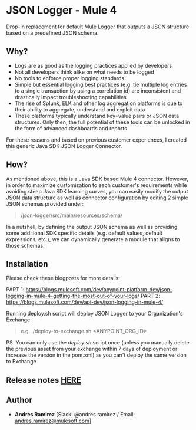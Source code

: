 # JSON Logger - Mule 4

Drop-in replacement for default Mule Logger that outputs a JSON structure based on a predefined JSON schema.

## Why?

- Logs are as good as the logging practices applied by developers
- Not all developers think alike on what needs to be logged
- No tools to enforce proper logging standards
- Simple but essential logging best practices (e.g. tie multiple log entries to a single transaction by using a correlation id) are inconsistent and drastically impact troubleshooting capabilities
- The rise of Splunk, ELK and other log aggregation platforms is due to their ability to aggregate, understand and exploit data
- These platforms typically understand key=value pairs or JSON data structures. Only then, the full potential of these tools can be unlocked in the form of advanced dashboards and reports

For these reasons and based on previous customer experiences, I created this generic Java SDK JSON Logger Connector.

## How?

As mentioned above, this is a Java SDK based Mule 4 connector. However, in order to maximize customization to each customer's requirements while avoiding steep Java SDK learning curves, you can easily modify the output JSON data structure as well as connector configuration by editing 2 simple JSON schemas provided under:
>/json-logger/src/main/resources/schema/

In a nutshell, by defining the output JSON schema as well as providing some additional SDK specific details (e.g. default values, default expressions, etc.), we can dynamically generate a module that aligns to those schemas.

## Installation

Please check these blogposts for more details:

PART 1: https://blogs.mulesoft.com/dev/anypoint-platform-dev/json-logging-in-mule-4-getting-the-most-out-of-your-logs/
PART 2: https://blogs.mulesoft.com/dev/api-dev/json-logging-in-mule-4/

Running deploy.sh script will deploy JSON Logger to your Organization's Exchange
>e.g. ./deploy-to-exchange.sh <ANYPOINT_ORG_ID>

PS. You can only use the _deploy.sh_ script once (unless you manually delete the previous asset from your exchange within 7 days of deployment or increase the version in the pom.xml) as you can't deploy the same version to Exchange

##  Release notes [HERE](https://github.com/mulesoft-consulting/json-logger/blob/mule-4.x/json-logger/README.md)

## Author

* **Andres Ramirez** [Slack: @andres.ramirez / Email: andres.ramirez@mulesoft.com]
